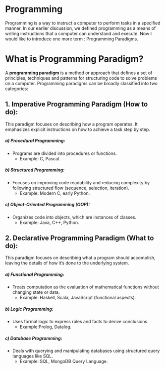 # Programming

Programming is a way to instruct a computer to perform tasks in a specified manner. In our earlier discussion, we defined programming as a means of writing instructions that a computer can understand and execute. Now I would like to introduce one more term : Programming Paradigms.

# What is Programming Paradigm?

A **programming paradigm** is a method or approach that defines a set of principles, techniques and patterns for structuring code to solve problems on a computer. Programming paradigms can be broadly classified into two categories:

## 1. Imperative Programming Paradigm (How to do): 
This paradigm focuses on describing how a program operates. It emphasizes explicit instructions on how to achieve a task step by step.

##### a) Procedural Programming:
-   Programs are divided into procedures or functions.
     - Example: C, Pascal.

##### b) Structured Programming:
-   Focuses on improving code readability and reducing complexity by following structured flow (sequence, selection, iteration).
     -  Example: Modern C, early Python.
    
##### c) Object-Oriented Programming (OOP): 
-   Organizes code into objects, which are instances of classes.
    -   Example: Java, C++, Python.


## 2. Declarative Programming Paradigm (What to do):
This paradigm focuses on describing what a program should accomplish, leaving the details of how it’s done to the underlying system.

##### a) Functional Programming:
-   Treats computation as the evaluation of mathematical functions without changing state or data.
     - Example: Haskell, Scala, JavaScript (functional aspects).

##### b) Logic Programming:
-   Uses formal logic to express rules and facts to derive conclusions.
     -  Example:Prolog, Datalog.
    
##### c) Database Programming: 
-   Deals with querying and manipulating databases using structured query languages like SQL.
    -   Example:  SQL, MongoDB Query Language.

